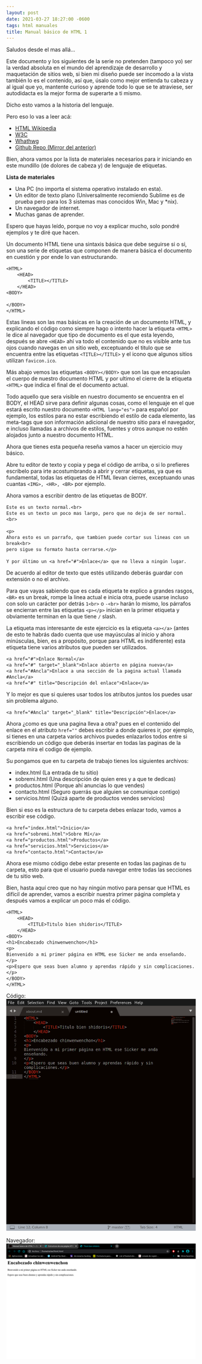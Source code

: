 ```yaml
---
layout: post
date: 2021-03-27 18:27:00 -0600
tags: html manuales
title: Manual básico de HTML 1
---
```


Saludos desde el mas allá...

Este documento y los siguientes de la serie no pretenden (tampoco yo) ser la verdad absoluta en el mundo del aprendizaje de desarrollo y maquetación de sitios web, si bien mi diseño puede ser incomodo a la vista también lo es el contenido, así que, úsalo como mejor entienda tu cabeza y al igual que yo, mantente curioso y aprende todo lo que se te atraviese, ser autodidacta es la mejor forma de superarte a ti mismo.

Dicho esto vamos a la historia del lenguaje.

Pero eso lo vas a leer acá:

- [HTML Wikipedia](https://es.wikipedia.org/wiki/HTML)
- [W3C](https://www.w3.org/html/)
- [Whathwg](https://html.spec.whatwg.org/multipage/)
- [Github Repo (Mirror del anterior)](https://w3c.github.io/html/)

Bien, ahora vamos por la lista de materiales necesarios para ir iniciando en este mundillo (de dolores de cabeza y) de lenguaje de etiquetas.

**Lista de materiales**

- Una PC (no importa el sistema operativo instalado en esta).
- Un editor de texto plano (Universalmente recomiendo Sublime es de prueba pero para los 3 sistemas mas conocidos Win, Mac y *nix).
- Un navegador de internet.
- Muchas ganas de aprender.

Espero que hayas leído, porque no voy a explicar mucho, solo pondré ejemplos y te diré que hacen.

Un documento HTML tiene una sintaxis básica que debe seguirse si o si, son una serie de etiquetas que componen de manera básica el documento en cuestión y por ende lo van estructurando.

~~~
<HTML>
	<HEAD>
		<TITLE></TITLE>
	</HEAD>
<BODY>

</BODY>
</HTML>
~~~

Estas lineas son las mas básicas en la creación de un documento HTML, y explicando el código como siempre hago o intento hacer la etiqueta `<HTML>` le dice al navegador que tipo de documento es el que esta leyendo, después se abre `<HEAD>` ahí va todo el contenido que no es visible ante tus ojos cuando navegas en un sitio web, exceptuando el titulo que se encuentra entre las etiquetas `<TITLE></TITLE>` y el icono que algunos sitios utilizan `favicon.ico`.

Más abajo vemos las etiquetas `<BODY></BODY>` que son las que encapsulan el cuerpo de nuestro documento HTML y por ultimo el cierre de la etiqueta `<HTML>` que indica el final de el documento actual.

Todo aquello que sera visible en nuestro documento se encuentra en el BODY, el HEAD sirve para definir algunas cosas, como el lenguaje en el que estará escrito nuestro documento `<HTML lang="es">` para español por ejemplo, los estilos para no estar escribiendo el estilo de cada elemento, las meta-tags que son información adicional de nuestro sitio para el navegador, e incluso llamadas a archivos de estilos, fuentes y otros aunque no estén alojados junto a nuestro documento HTML.

Ahora que tienes esta pequeña reseña vamos a hacer un ejercicio muy básico.

Abre tu editor de texto y copia y pega el código de arriba, o si lo prefieres escribelo para irte acostumbrando a abrir y cerrar etiquetas, ya que es fundamental, todas las etiquetas de HTML llevan cierres, exceptuando unas cuantas `<IMG>, <HR>, <BR>` por ejemplo.

Ahora vamos a escribir dentro de las etiquetas de BODY.

~~~
Este es un texto normal.<br>
Este es un texto un poco mas largo, pero que no deja de ser normal.<br>

<p>
Ahora esto es un parrafo, que tambien puede cortar sus lineas con un break<br>
pero sigue su formato hasta cerrarse.</p>

Y por último un <a href="#">Enlace</a> que no lleva a ningún lugar.
~~~

De acuerdo al editor de texto que estés utilizando deberás guardar con extensión o no el archivo.

Para que vayas sabiendo que es cada etiqueta te explico a grandes rasgos, `<BR>` es un break, rompe la linea actual e inicia otra, puede usarse incluso con solo un carácter por detrás `1<br>` o `-<br>` harán lo mismo, los párrafos se encierran entre las etiquetas `<p></p>` inician en la primer etiqueta y obviamente terminan en la que tiene `/` slash.

La etiqueta mas interesante de este ejercicio es la etiqueta `<a></a>` (antes de esto te habrás dado cuenta que use mayúsculas al inicio y ahora minúsculas, bien, es a propósito, porque para HTML es indiferente) esta etiqueta tiene varios atributos que pueden ser utilizados.

~~~
<a href="#">Enlace Normal</a>
<a href="#" target="_blank">Enlace abierto en página nueva</a>
<a href="#Ancla">Enlace a una sección de la pagina actual llamada #Ancla</a>
<a href="#" title="Descripción del enlace">Enlace</a>
~~~

Y lo mejor es que si quieres usar todos los atributos juntos los puedes usar sin problema alguno.

~~~
<a href="#Ancla" target="_blank" title="Descripción">Enlace</a>
~~~

Ahora ¿como es que una pagina lleva a otra? pues en el contenido del enlace en el atributo `href=""` debes escribir a donde quieres ir, por ejemplo, si tienes en una carpeta varios archivos puedes enlazarlos todos entre si escribiendo un código que deberás insertar en todas las paginas de la carpeta mira el codigo de ejemplo.

Su pongamos que en tu carpeta de trabajo tienes los siguientes archivos:

- index.html (La entrada de tu sitio)
- sobremi.html (Una descripción de quien eres y a que te dedicas)
- productos.html (Porque ahí anuncias lo que vendes)
- contacto.html (Seguro querrás que alguien se comunique contigo)
- servicios.html (Quizá aparte de productos vendes servicios)

Bien si eso es la estructura de tu carpeta debes enlazar todo, vamos a escribir ese código.

~~~
<a href="index.html">Inicio</a>
<a href="sobremi.html">Sobre Mí</a>
<a href="productos.html">Productos</a>
<a href="servicios.html">Servicios</a>
<a href="contacto.html">Contacto</a>
~~~

Ahora ese mismo código debe estar presente en todas las paginas de tu carpeta, esto para que el usuario pueda navegar entre todas las secciones de tu sitio web.

Bien, hasta aquí creo que no hay ningún motivo para pensar que HTML es difícil de aprender, vamos a escribir nuestra primer página completa y después vamos a explicar un poco más el código.

~~~
<HTML>
	<HEAD>
		<TITLE>Titulo bien shidoris</TITLE>
	</HEAD>
<BODY>
<h1>Encabezado chinwenwenchon</h1>
<p>
Bienvenido a mi primer página en HTML ese Sicker me anda enseñando.
</p>
<p>Espero que seas buen alumno y aprendas rápido y sin complicaciones.</p>
</BODY>
</HTML>
~~~


Código:  
![HTML](/images/html1.png)

Navegador:  
![HTML](/images/html1-1.png)
